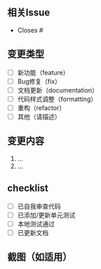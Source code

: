 ## 相关Issue
<!-- 关联的Issue编号，如 Closes #123 -->
- Closes # 

## 变更类型
- [ ] 新功能（feature）
- [ ] Bug修复（fix）
- [ ] 文档更新（documentation）
- [ ] 代码样式调整（formatting）
- [ ] 重构（refactor）
- [ ] 其他（请描述）

## 变更内容
<!-- 详细描述这次PR做了什么 -->
1.  ...
2.  ...

##  checklist
- [ ] 已自我审查代码
- [ ] 已添加/更新单元测试
- [ ] 本地测试通过
- [ ] 已更新文档

## 截图（如适用）
<!-- 前端改动最好提供截图 -->
